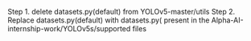 Step 1.  delete datasets.py(default) from YOLOv5-master/utils
Step 2. Replace datasets.py(default) with datasets.py( present in the Alpha-AI-internship-work/YOLOv5s/supported files
